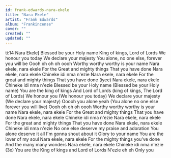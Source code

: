 ```yaml
---
id: frank-edwards-nara-ekele
title: "Nara Ekele"
artist: "Frank Edwards"
album: "Frankincense"
cover: ""
created: ""
updated: ""
---
```


ti:14 Nara Ekele]
Blessed be your Holy name
King of kings, Lord of Lords
We honour you today
We declare your majesty
You alone, no one else, forever you will be
Oooh oh oh oh oooh
Worthy worthy worthy is your name
Nara ekele, nara ekele
For the Great and mighty things
That you have done
Nara ekele, nara ekele
Chineke idi nma n'ezie
Nara ekele, nara ekele
For the great and mighty things
That you have done (iyee)
Nara ekele, nara ekele
Chineke idi nma n'ezie
Blessed be your Holy name
(Blessed be your Holy name)
You are the king of kings
And  Lord of Lords
(king of kings, The Lord of Lords)
We honour you
(We honour you today)
We declare your majesty
(We declare your majesty)
Ooooh you alone yeah
(You alone no one else forever you will live)
Oooh oh oh oh oooh
Worthy worthy worthy is your name
Nara ekele, nara ekele
For the Great and mighty things
That you have done
Nara ekele, nara ekele
Chineke idi nma n'ezie
Nara ekele, nara ekele
For the great and mighty things
That you have done
Nara ekele, nara ekele
Chineke idi nma n'ezie
No one else deserve my praise and adoration
You alone deserve it all
I'm gonna shout about it
Glory to your name
You are the lover of my soul
Nara ekele, nara ekele
For the mighty things you've done
And the many many wonders
Nara ekele, nara ekele
Chineke idi nma n'ezie (3x)
You are the King of kings and Lord of Lords
N'ezie eh eh
Only you